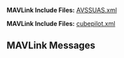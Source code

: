  


**MAVLink Include Files:**
[AVSSUAS.xml](AVSSUAS.md)




**MAVLink Include Files:**
[cubepilot.xml](cubepilot.md)



## MAVLink Messages



